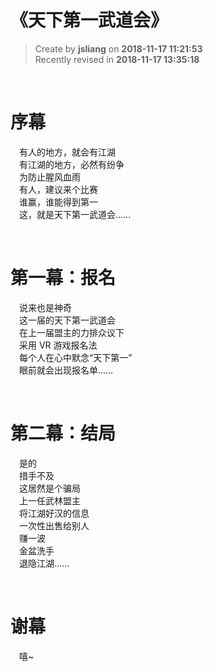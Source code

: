 《天下第一武道会》
===

> Create by **jsliang** on **2018-11-17 11:21:53**  
> Recently revised in **2018-11-17 13:35:18**

<br>

# 序幕

&emsp;有人的地方，就会有江湖  
&emsp;有江湖的地方，必然有纷争  
&emsp;为防止腥风血雨  
&emsp;有人，建议来个比赛  
&emsp;谁赢，谁能得到第一  
&emsp;这，就是天下第一武道会……

<br>

# 第一幕：报名

&emsp;说来也是神奇  
&emsp;这一届的天下第一武道会  
&emsp;在上一届盟主的力排众议下  
&emsp;采用 VR 游戏报名法  
&emsp;每个人在心中默念“天下第一”  
&emsp;眼前就会出现报名单……

<br>

# 第二幕：结局

&emsp;是的  
&emsp;措手不及  
&emsp;这居然是个骗局  
&emsp;上一任武林盟主  
&emsp;将江湖好汉的信息  
&emsp;一次性出售给别人  
&emsp;赚一波  
&emsp;金盆洗手  
&emsp;退隐江湖……

<br>

# 谢幕

&emsp;嘻~